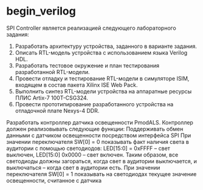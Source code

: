 # begin_verilog
SPI Controller является реализацией следующего лабораторного задания:

1. Разработать архитектуру устройства, заданного в варианте задания.
2. Описать RTL-модель устройства с использованием языка Verilog HDL.
3. Разработать тестовое окружение и план тестирования разработанной RTL-модели.
4. Провести отладку и тестирование RTL-модели в симуляторе ISIM, входящем в состав пакета Xilinx ISE Web Pack.
5. Выполнить синтез RTL-модели устройства на аппаратные ресурсы ПЛИС Artix-7 100T-CSG324.
6. Провести прототипирование разработанного устройства на отладочной плате Nexys-4 DDR.

Разработать контроллер датчика освещенности PmodALS.
Контроллер должен реализовывать следующие функции:
  Поддерживать обмен данными с датчиком освещенности посредством интерфейса SPI
  При значении переключателя SW[0] = 0 показывать факт наличия света в аудитории с помощью светодиодов: LED[15:0] = 0xFFFF – свет выключен,
  LED[15:0] 0x0000 – свет включен. Таким образом, все светодиоды должны загораться, когда свет в аудитории выключается,
  и выключаться – когда свет в аудитории есть.
  При значении переключателя SW[0] = 1 показывать на светодиодах текущее значение освещенности, считанное с датчика
  
